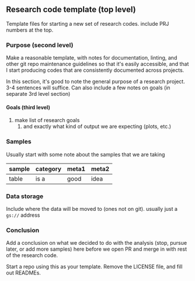 ## Research code template (top level)

Template files for starting a new set of research codes. include PRJ numbers at the top.

### Purpose (second level)

Make a reasonable template, with notes for documentation, linting, and other git repo maintenance guidelines so that
it's easily accessible, and that I start producing codes that are consistently documented across projects.

In this section, it's good to note the general purpose of a research project. 3-4 sentences will suffice. Can also
include a few notes on goals (in separate 3rd level section)

#### Goals (third level)

1. make list of research goals
    1. and exactly what kind of output we are expecting (plots, etc.)

### Samples 

Usually start with some note about the samples that we are taking

|sample|category|meta1|meta2|
|------|--------|-----|-----|
|table |is a    |good |idea |

### Data storage

Include where the data will be moved to (ones not on git). usually just a `gs://` address

### Conclusion

Add a conclusion on what we decided to do with the analysis (stop, pursue later, or add more samples) here before we
open PR and merge in with rest of the research code.

Start a repo using this as your template. Remove the LICENSE file, and fill out READMEs.